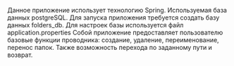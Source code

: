 Данное приложение использует технологию Spring. Используемая база данных postgreSQL.
Для запуска приложения требуется создать базу данных folders_db.
Для настроек базы используется файл application.properties
Собой приложение предоставляет пользователю базовые функции проводника:
создание, удаление, переименование, перенос папок. Также возможность перехода по 
заданному пути и возврат.
